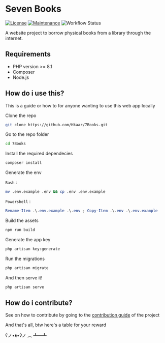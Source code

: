 # Seven Books

[![License](https://img.shields.io/badge/License-Apache_2.0-blue.svg)](https://opensource.org/licenses/Apache-2.0)
[![Maintenance](https://img.shields.io/badge/Maintained%3F-yes-green.svg)](https://GitHub.com/Naereen/StrapDown.js/graphs/commit-activity)
![Workflow Status](https://github.com/Hkaar/7Books/workflows/CI/badge.svg)

A website project to borrow physical books from a library through the internet.

## Requirements

- PHP version >= 8.1
- Composer
- Node.js

## How do i use this?

This is a guide or how to for anyone wanting to use this web app locally

Clone the repo

```bash
git clone https://github.com/Hkaar/7Books.git
```

Go to the repo folder

```bash
cd 7Books
```

Install the required dependecies

```bash
composer install
```

Generate the env

`Bash` :

```bash
mv .env.example .env && cp .env .env.example
```

`Powershell` :

```powershell
Rename-Item .\.env.example .\.env ; Copy-Item .\.env .\.env.example
```

Build the assets

```bash
npm run build
```

Generate the app key

```bash
php artisan key:generate
```

Run the migrations

```bash
php artisan migrate
```

And then serve it!

```bash
php artisan serve
```

## How do i contribute?

See on how to contribute by going to the [contribution guide](https://github.com/Hkaar/7Books/blob/master/CONTRIBUTING.md) of the project

And that's all, btw here's a table for your reward

ʕノ•ᴥ•ʔノ ︵ ┻━┻
